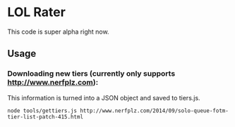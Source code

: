 # LOL Rater

This code is super alpha right now.

## Usage

### Downloading new tiers (currently only supports http://www.nerfplz.com):

This information is turned into a JSON object and saved to tiers.js.

```
node tools/gettiers.js http://www.nerfplz.com/2014/09/solo-queue-fotm-tier-list-patch-415.html
```
